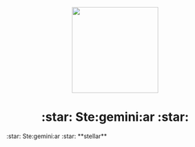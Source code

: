 <div id="header" align="center">
  <img src="https://cdn.discordapp.com/attachments/962562013249290260/1106802081450442752/28eN.gif" width="200"/>
  <h1> 
     :star: Ste:gemini:ar :star:
    </h1>
</div>
:star: Ste:gemini:ar :star:
**stellar**
